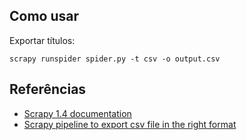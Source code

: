 ## Como usar

Exportar títulos:

`scrapy runspider spider.py -t csv -o output.csv`

## Referências

- [Scrapy 1.4 documentation](https://doc.scrapy.org/en/1.4/)
- [Scrapy pipeline to export csv file in the right format](https://stackoverflow.com/questions/29943075)
